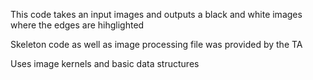 This code takes an input images and outputs a black and white images where the edges are hihglighted

Skeleton code as well as image processing file was provided by the TA

Uses image kernels and basic data structures
